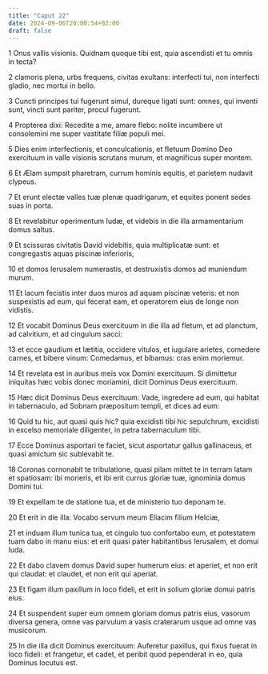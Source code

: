 ```yaml
---
title: "Caput 22"
date: 2024-09-06T20:00:54+02:00
draft: false
---
```



1 Onus vallis visionis. Quidnam quoque tibi est, quia ascendisti et tu omnis in tecta?

2 clamoris plena, urbs frequens, civitas exultans: interfecti tui, non interfecti gladio, nec mortui in bello.

3 Cuncti principes tui fugerunt simul, dureque ligati sunt: omnes, qui inventi sunt, vincti sunt pariter, procul fugerunt.

4 Propterea dixi: Recedite a me, amare flebo: nolite incumbere ut consolemini me super vastitate filiæ populi mei.

5 Dies enim interfectionis, et conculcationis, et fletuum Domino Deo exercituum in valle visionis scrutans murum, et magnificus super montem.

6 Et Ælam sumpsit pharetram, currum hominis equitis, et parietem nudavit clypeus.

7 Et erunt electæ valles tuæ plenæ quadrigarum, et equites ponent sedes suas in porta.

8 Et revelabitur operimentum Iudæ, et videbis in die illa armamentarium domus saltus.

9 Et scissuras civitatis David videbitis, quia multiplicatæ sunt: et congregastis aquas piscinæ inferioris,

10 et domos Ierusalem numerastis, et destruxistis domos ad muniendum murum.

11 Et lacum fecistis inter duos muros ad aquam piscinæ veteris: et non suspexistis ad eum, qui fecerat eam, et operatorem eius de longe non vidistis.

12 Et vocabit Dominus Deus exercituum in die illa ad fletum, et ad planctum, ad calvitium, et ad cingulum sacci:

13 et ecce gaudium et lætitia, occidere vitulos, et iugulare arietes, comedere carnes, et bibere vinum: Comedamus, et bibamus: cras enim moriemur.

14 Et revelata est in auribus meis vox Domini exercituum. Si dimittetur iniquitas hæc vobis donec moriamini, dicit Dominus Deus exercituum.

15 Hæc dicit Dominus Deus exercituum: Vade, ingredere ad eum, qui habitat in tabernaculo, ad Sobnam præpositum templi, et dices ad eum:

16 Quid tu hic, aut quasi quis hic? quia excidisti tibi hic sepulchrum, excidisti in excelso memoriale diligenter, in petra tabernaculum tibi.

17 Ecce Dominus asportari te faciet, sicut asportatur gallus gallinaceus, et quasi amictum sic sublevabit te.

18 Coronas cornonabit te tribulatione, quasi pilam mittet te in terram latam et spatiosam: ibi morieris, et ibi erit currus gloriæ tuæ, ignominia domus Domini tui.

19 Et expellam te de statione tua, et de ministerio tuo deponam te.

20 Et erit in die illa: Vocabo servum meum Eliacim filium Helciæ,

21 et induam illum tunica tua, et cingulo tuo confortabo eum, et potestatem tuam dabo in manu eius: et erit quasi pater habitantibus Ierusalem, et domui Iuda.

22 Et dabo clavem domus David super humerum eius: et aperiet, et non erit qui claudat: et claudet, et non erit qui aperiat.

23 Et figam illum paxillum in loco fideli, et erit in solium gloriæ domui patris eius.

24 Et suspendent super eum omnem gloriam domus patris eius, vasorum diversa genera, omne vas parvulum a vasis craterarum usque ad omne vas musicorum.

25 In die illa dicit Dominus exercituum: Auferetur paxillus, qui fixus fuerat in loco fideli: et frangetur, et cadet, et peribit quod pependerat in eo, quia Dominus locutus est.

